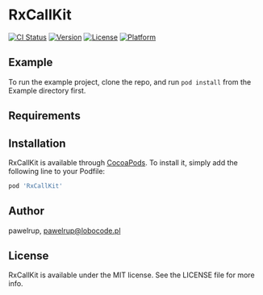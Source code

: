 # RxCallKit

[![CI Status](https://img.shields.io/travis/pawelrup/RxCallKit.svg?style=flat)](https://travis-ci.org/pawelrup/RxCallKit)
[![Version](https://img.shields.io/cocoapods/v/RxCallKit.svg?style=flat)](https://cocoapods.org/pods/RxCallKit)
[![License](https://img.shields.io/cocoapods/l/RxCallKit.svg?style=flat)](https://cocoapods.org/pods/RxCallKit)
[![Platform](https://img.shields.io/cocoapods/p/RxCallKit.svg?style=flat)](https://cocoapods.org/pods/RxCallKit)

## Example

To run the example project, clone the repo, and run `pod install` from the Example directory first.

## Requirements

## Installation

RxCallKit is available through [CocoaPods](https://cocoapods.org). To install
it, simply add the following line to your Podfile:

```ruby
pod 'RxCallKit'
```

## Author

pawelrup, pawelrup@lobocode.pl

## License

RxCallKit is available under the MIT license. See the LICENSE file for more info.
